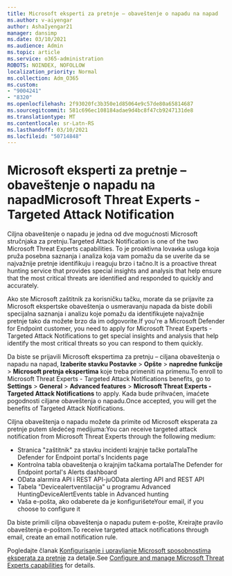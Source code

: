 ```yaml
---
title: Microsoft eksperti za pretnje – obaveštenje o napadu na napad
ms.author: v-aiyengar
author: AshaIyengar21
manager: dansimp
ms.date: 03/10/2021
ms.audience: Admin
ms.topic: article
ms.service: o365-administration
ROBOTS: NOINDEX, NOFOLLOW
localization_priority: Normal
ms.collection: Adm_O365
ms.custom:
- "9004241"
- "8320"
ms.openlocfilehash: 2f93020fc3b350e1d85064e9c57de80a65814687
ms.sourcegitcommit: 581c696ec108184adae9d4bc8f47cb9247131de8
ms.translationtype: MT
ms.contentlocale: sr-Latn-RS
ms.lasthandoff: 03/10/2021
ms.locfileid: "50714848"
---
```

# <a name="microsoft-threat-experts---targeted-attack-notification"></a><span data-ttu-id="7851a-102">Microsoft eksperti za pretnje – obaveštenje o napadu na napad</span><span class="sxs-lookup"><span data-stu-id="7851a-102">Microsoft Threat Experts - Targeted Attack Notification</span></span>

<span data-ttu-id="7851a-103">Ciljna obaveštenje o napadu je jedna od dve mogućnosti Microsoft stručnjaka za pretnju.</span><span class="sxs-lookup"><span data-stu-id="7851a-103">Targeted Attack Notification is one of the two Microsoft Threat Experts capabilities.</span></span> <span data-ttu-id="7851a-104">To je proaktivna lovaиka usluga koja pruža posebna saznanja i analiza koja vam pomažu da se uverite da se najvažnije pretnje identifikuju i reaguju brzo i tačno.</span><span class="sxs-lookup"><span data-stu-id="7851a-104">It is a proactive threat hunting service that provides special insights and analysis that help ensure that the most critical threats are identified and responded to quickly and accurately.</span></span>

<span data-ttu-id="7851a-105">Ako ste Microsoft zaštitnik za korisničku tačku, morate da se prijavite za Microsoft ekspertske obaveštenja o usmeravanju napada da biste dobili specijalna saznanja i analizu koje pomažu da identifikujete najvažnije pretnje tako da možete brzo da im odgovorite.</span><span class="sxs-lookup"><span data-stu-id="7851a-105">If you're a Microsoft Defender for Endpoint customer, you need to apply for Microsoft Threat Experts - Targeted Attack Notifications to get special insights and analysis that help identify the most critical threats so you can respond to them quickly.</span></span>

<span data-ttu-id="7851a-106">Da biste se prijavili Microsoft ekspertima za pretnju – ciljana obaveštenja o napadu na napad, **Izaberite stavku Postavke**  >  **Opšte**  >  **napredne funkcije**  >  **Microsoft pretnja ekspertima** koje treba primeniti na primenu.</span><span class="sxs-lookup"><span data-stu-id="7851a-106">To enroll to Microsoft Threat Experts - Targeted Attack Notifications benefits, go to **Settings** > **General** > **Advanced features** > **Microsoft Threat Experts - Targeted Attack Notifications** to apply.</span></span> <span data-ttu-id="7851a-107">Kada bude prihvaćen, imaćete pogodnosti ciljane obaveštenja o napadu.</span><span class="sxs-lookup"><span data-stu-id="7851a-107">Once accepted, you will get the benefits of Targeted Attack Notifications.</span></span>

<span data-ttu-id="7851a-108">Ciljna obaveštenja o napadu možete da primite od Microsoft eksperata za pretnje putem sledećeg medijuma:</span><span class="sxs-lookup"><span data-stu-id="7851a-108">You can receive targeted attack notification from Microsoft Threat Experts through the following medium:</span></span>

- <span data-ttu-id="7851a-109">Stranica "zaštitnik" za stavku incidenti krajnje tačke portala</span><span class="sxs-lookup"><span data-stu-id="7851a-109">The Defender for Endpoint portal's Incidents page</span></span>
- <span data-ttu-id="7851a-110">Kontrolna tabla obaveštenja o krajnjim tačkama portala</span><span class="sxs-lookup"><span data-stu-id="7851a-110">The Defender for Endpoint portal's Alerts dashboard</span></span>
- <span data-ttu-id="7851a-111">OData alarmira API i REST API-ju</span><span class="sxs-lookup"><span data-stu-id="7851a-111">OData alerting API and REST API</span></span>
- <span data-ttu-id="7851a-112">Tabela "Devicealertventilacija" u programu Advanced Hunting</span><span class="sxs-lookup"><span data-stu-id="7851a-112">DeviceAlertEvents table in Advanced hunting</span></span>
- <span data-ttu-id="7851a-113">Vaša e-pošta, ako odaberete da je konfigurišete</span><span class="sxs-lookup"><span data-stu-id="7851a-113">Your email, if you choose to configure it</span></span>

<span data-ttu-id="7851a-114">Da biste primili ciljna obaveštenja o napadu putem e-pošte, Kreirajte pravilo obaveštenja e-poštom.</span><span class="sxs-lookup"><span data-stu-id="7851a-114">To receive targeted attack notifications through email, create an email notification rule.</span></span> 

<span data-ttu-id="7851a-115">Pogledajte članak [Konfigurisanje i upravljanje Microsoft sposobnostima eksperata za pretnje](https://docs.microsoft.com/windows/security/threat-protection/microsoft-defender-atp/configure-microsoft-threat-experts) za detalje.</span><span class="sxs-lookup"><span data-stu-id="7851a-115">See [Configure and manage Microsoft Threat Experts capabilities](https://docs.microsoft.com/windows/security/threat-protection/microsoft-defender-atp/configure-microsoft-threat-experts) for details.</span></span>
